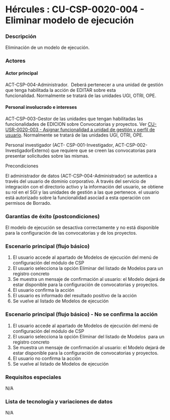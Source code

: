 # Hércules : CU\-CSP\-0020\-004 \- Eliminar modelo de ejecución



### Descripción

Eliminación de un modelo de ejecución.

### Actores

#### Actor principal

ACT\-CSP\-004\-Administrador.  Deberá pertenecer a una unidad de gestión que tenga habilitada la acción de EDITAR sobre esta funcionalidad. Normalmente se tratará de las unidades UGI, OTRI, OPE.

#### Personal involucrado e intereses

ACT\-CSP\-003\-Gestor de las unidades que tengan habilitadas las funcionalidades de EDICION sobre Convocatorias y proyectos. Ver [CU\-USR\-0020\-003 \- Asignar funcionalidad a unidad de gestión y perfil de usuario](https://confluence.um.es/confluence/pages/viewpage.action?pageId=81841613 "https://confluence.um.es/confluence/pages/viewpage.action?pageId=81841613"). Normalmente se tratará de las unidades UGI, OTRI, OPE.

Personal investigador (ACT\- CSP\-001\-Investigador, ACT\-CSP\-002\-InvestigadorExterno) que requiere que se creen las convocatorias para presentar solicitudes sobre las mismas.

  


Precondiciones

El administrador de datos (ACT\-CSP\-004\-Administrador) se autentica a través del usuario de dominio corporativo. A través del servicio de integración con el directorio activo y la información del usuario, se obtiene su rol en el SGI y las unidades de gestión a las que pertenece. el usuario está autorizado sobre la funcionalidad asociad a esta operación con permisos de Borrado.

  


### Garantías de éxito (postcondiciones)

El modelo de ejecución se desactiva correctamente y no está disponible para la configuración de las convocatorias y de los proyectos.

### Escenario principal (flujo básico)

1. El usuario accede al apartado de Modelos de ejecución del menú de configuración del módulo de CSP
2. El usuario selecciona la opción Eliminar del listado de Modelos para un registro concreto
3. Se muestra un mensaje de confirmación al usuario: el Modelo dejará de estar disponible para la configuración de convocatorias y proyectos.
4. El usuario confirma la acción
5. El usuario es informado del resultado positivo de la acción
6. Se vuelve al listado de Modelos de ejecución

  


### Escenario principal (flujo básico) \- No se confirma la acción

1. El usuario accede al apartado de Modelos de ejecución del menú de configuración del módulo de CSP
2. El usuario selecciona la opción Eliminar del listado de Modelos  para un registro concreto
3. Se muestra un mensaje de confirmación al usuario: el Modelo dejará de estar disponible para la configuración de convocatorias y proyectos.
4. El usuario no confirma la acción
5. Se vuelve al listado de Modelos de ejecución

### Requisitos especiales

N/A

### Lista de tecnología y variaciones de datos

N/A

  
  
  





